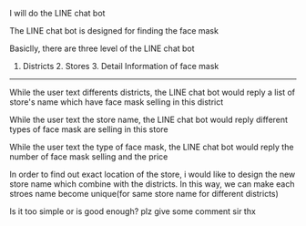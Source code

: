 I will do the  LINE chat bot

The LINE chat bot is designed for finding the face mask

Basiclly, there are three level of the LINE chat bot
1. Districts 2. Stores 3. Detail Information of face mask
---------------------------------------------------------
While the user text differents districts, the LINE chat bot would reply a list of store's name which have face mask selling in this district

While the user text the store name, the LINE chat bot would reply different types of face mask are selling in this store

While the user text the type of face mask, the LINE chat bot would reply the number of face mask selling and the price 

In order to find out exact location of the store, i would like to design the new store name which combine with the districts.
In this way, we can make each stroes name become unique(for same store name for different districts)

Is it too simple or is good enough? plz give some comment sir 
thx
